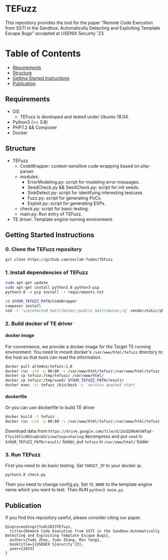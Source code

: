 # TEFuzz 
This repository provides the tool for the paper "Remote Code Execution from SSTI in the Sandbox: Automatically Detecting and Exploiting Template Escape Bugs" accepted at USENIX Security '23.

Table of Contents
=================
* [Requirements](#requirements)
* [Structure](#Structure)
* [Getting Started Instructions](##getting-started-instructions)
* [Publication](##publication)

## Requirements

* OS: 
  - TEFuzz is developed and tested under Ubuntu 18.04.
* Python3 (>= 3.8)
* PHP7.2 && Composer
* Docker 

## Structure

* TEFuzz
  * CodeWrapper: context-sensitive code wrapping based on php-parser.
  * modules: 
    * ErrorModeling.py: script for modeling error messages. 
    * SeedCheck.py && SeedCheck.py: script for init seeds.
    * SinkDetect.py: script for identifying interesting testcase.
    * Fuzz.py: script for generating PoCs.
    * Exploit.py: script for generating EXPs.
  * check.py: script for basic testing.
  * main.py: Run entry of TEFuzz.
* TE driver: Template engine running environment.

## Getting Started Instructions
### **0. Clone the TEFuzz repository**

```bash
git clone https://github.com/seclab-fudan/TEFuzz
```

### **1. Install dependencies of TEFuzz**

```bash
sudo apt-get update
sudo apt-get install python3.8 python3-pip
python3.8 -m pip install -r requirements.txt

cd $YOUR_TEFUZZ_PATH/CodeWrapper 
composer install
sed -i 's/protected $attributes;/public $attributes;/g' vendor/nikic/php-parser/lib/PhpParser/NodeAbstract.php
```
### **2. Build docker of TE driver**
#### docker image
For convenience, we provide a docker image for the Target TE running environment.
You need to mount docker's `/var/www/html/tefuzz` directory to the host so that tools can read the information.

```bash
docker pull altm4nz/tefuzz:1.0
docker run -itd -p 80:80 -v /var/www/html/tefuzz:/var/www/html/tefuzz --name tefuzz altm4nz/tefuzz:1.0 
docker cp tefuzz:/tmp/tefuzz/ /var/www/html/
docker cp tefuzz:/tmp/seed/ $YOUR_TEFUZZ_PATH/result/
docker exec -it tefuzz /bin/bash -c 'service apache2 start'
```

#### dockerfile
Or you can use dockerfile to build TE driver
```bash
docker build -t tefuzz .
docker run -itd -p 80:80 -v /var/www/html/tefuzz:/var/www/html/tefuzz --name tefuzz tefuzz
```
Download data from `https://drive.google.com/file/d/1UiQ2R64hSWTqd-F7ysJ4f1cN91sqbiGO/view?usp=sharing`
decompress and put `seed` in `$YOUR_TEFUZZ_PATH/result/` folder, put `tefuzz` in `/var/www/html/` folder


### **3. Run TEFuzz**
First you need to do basic testing.
Set `TARGET_IP` to your docker ip.
```bash
python3.8 check.py
```
Then you need to change  config.py.
Set `TE_NAME` to the template engine name which you want to test.
Then RUN `python3 maim.py`.


## Publication

If you find this repository useful, please consider citing our paper.
```
@inproceedings{Yudi2023TEfuzz,
  title={Remote Code Execution from SSTI in the Sandbox:Automatically Detecting and Exploiting Template Escape Bugs},
  author={Yudi Zhao, Yuan Zhang, Min Yang},
  booktitle={{USENIX S}ecurity'23},
  year={2023}
}
```

